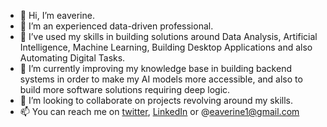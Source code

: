 - 👋 Hi, I’m eaverine.
- 👋 I’m an experienced data-driven professional.
- 👀 I’ve used my skills in building solutions around Data Analysis, Artificial Intelligence, Machine Learning, Building Desktop Applications and also Automating Digital Tasks.
- 🌱 I’m currently improving my knowledge base in building backend systems in order to make my AI models more accessible, and also to build more software solutions requiring deep logic.
- 💞️ I’m looking to collaborate on projects revolving around my skills.
- 📫 You can reach me on [twitter](https://twitter.com/eaverine1), [LinkedIn](https://www.linkedin.com/in/mukhtar-o-raji/) or @eaverine1@gmail.com

<!---
eaverine/eaverine is a ✨ special ✨ repository because its `README.md` (this file) appears on your GitHub profile.
You can click the Preview link to take a look at your changes.
--->
